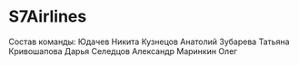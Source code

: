 # S7Airlines
Cостав команды:
 Юдачев Никита 
 Кузнецов Анатолий 
 Зубарева Татьяна 
 Кривошапова Дарья 
 Селедцов Александр 
 Маринкин Олег

